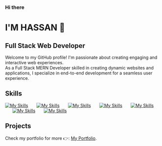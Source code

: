 ### Hi there 

# I'M HASSAN 👋
## Full Stack Web Developer

Welcome to my GitHub profile! I'm passionate about creating engaging and interactive web experiences. <br/>
As a Full Stack MERN Developer skilled in creating dynamic websites and applications, I specialize in end-to-end development for a seamless user experience.

## Skills
[![My Skills](https://skillicons.dev/icons?i=html,css)](https://skillicons.dev)
&nbsp;&nbsp;&nbsp;&nbsp;&nbsp; 
[![My Skills](https://skillicons.dev/icons?i=js,ts)](https://skillicons.dev)
&nbsp;&nbsp;&nbsp;&nbsp;&nbsp; 
[![My Skills](https://skillicons.dev/icons?i=react,next)](https://skillicons.dev)
&nbsp;&nbsp;&nbsp;&nbsp;&nbsp; 
[![My Skills](https://skillicons.dev/icons?i=nodejs,express,mongodb)](https://skillicons.dev)
&nbsp;&nbsp;&nbsp;&nbsp;&nbsp; 
[![My Skills](https://skillicons.dev/icons?i=tailwind,materialui)](https://skillicons.dev)
&nbsp;&nbsp;&nbsp;&nbsp;&nbsp; 
[![My Skills](https://skillicons.dev/icons?i=figma,xd)](https://skillicons.dev)
&nbsp;&nbsp;&nbsp;&nbsp;&nbsp; 
[![My Skills](https://skillicons.dev/icons?i=git,github,vscode)](https://skillicons.dev)

## Projects
Check my portfolio for more 👉: [My Portfolio](https://hassanwebdev.vercel.app).
